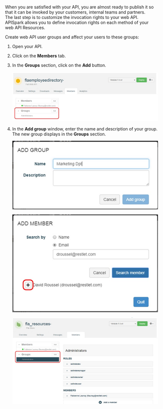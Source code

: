 When you are satisfied with your API, you are almost ready to publish it so that it can be invoked by your customers, internal teams and partners.  
The last step is to customize the invocation rights to your web API.  
APISpark allows you to define invocation rights on each method of your web API Resources. 

Create web API user groups and affect your users to these groups:

1. Open your API.
2. Click on the **Members** tab.
3. In the **Groups** section, click on the **Add** button.

	![Groups section](images/01.jpg "Groups section")

4. In the **Add group** window, enter the name and description of your group. The new group displays in the **Groups** section.

	![Add group](images/02.jpg "Add group")

	![Add member](images/03.jpg "Add member")

	![Groups section](images/04.jpg "Groups section")
